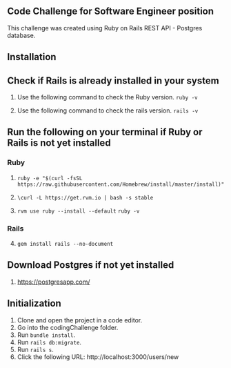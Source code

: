 ## Code Challenge for Software Engineer position
This challenge was created using Ruby on Rails REST API - Postgres database.

## Installation

## Check if Rails is already installed in your system
1. Use the following command to check the Ruby version.
  `ruby -v`

2. Use the following command to check the rails version.
  `rails -v`

## Run the following on your terminal if Ruby or Rails is not yet installed

### Ruby
1. `ruby -e "$(curl -fsSL https://raw.githubusercontent.com/Homebrew/install/master/install)"`

2. `\curl -L https://get.rvm.io | bash -s stable`

3. `rvm use ruby --install --default`
`ruby -v`

### Rails
4. `gem install rails --no-document`


## Download Postgres if not yet installed
1. https://postgresapp.com/


## Initialization
1. Clone and open the project in a code editor.
2. Go into the codingChallenge folder.
3. Run `bundle install`.
4. Run `rails db:migrate`.
5. Run `rails s`.
6. Click the following URL: http://localhost:3000/users/new
